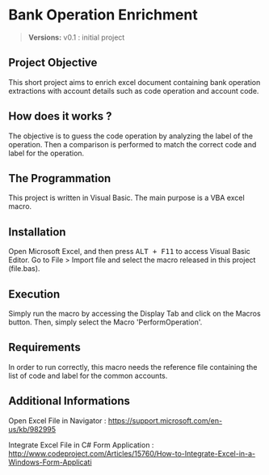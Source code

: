 Bank Operation Enrichment
===================

> **Versions:**
> v0.1 : initial project

Project Objective
-------------
This short project aims to enrich excel document containing bank operation extractions with account details such as code operation and account code.

How does it works ?
-------------
The objective is to guess the code operation by analyzing the label of the operation. 
Then a comparison is performed to match the correct code and label for the operation.

The Programmation
-------------
This project is written in Visual Basic. The main purpose is a VBA excel macro.

Installation
-------------
Open Microsoft Excel, and then press <kbd>ALT + F11</kbd> to access Visual Basic Editor.
Go to File > Import file and select the macro released in this project (file.bas).

Execution
-------------
Simply run the macro by accessing the Display Tab and click on the Macros button. Then, simply select the Macro 'PerformOperation'.

Requirements
-------------
In order to run correctly, this macro needs the reference file containing the list of code and label for the common accounts.

Additional Informations
-------------
Open Excel File in Navigator : https://support.microsoft.com/en-us/kb/982995

Integrate Excel File in C# Form Application : http://www.codeproject.com/Articles/15760/How-to-Integrate-Excel-in-a-Windows-Form-Applicati
